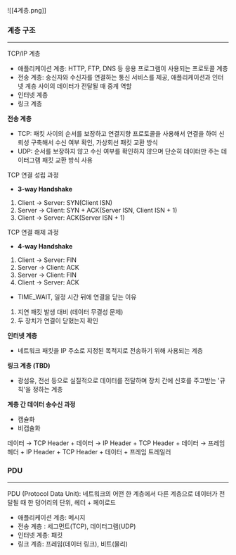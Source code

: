 ![[4계층.png]]
### 계층 구조
---
TCP/IP 계층
- 애플리케이션 계층: HTTP, FTP, DNS 등 응용 프로그램이 사용되는 프로토콜 계층
- 전송 계층: 송신자와 수신자를 연결하는 통신 서비스를 제공, 애플리케이션과 인터넷 계층 사이의 데이터가 전달될 때 중계 역할
- 인터넷 계층
- 링크 계층

**전송 계층**
- TCP: 패킷 사이의 순서를 보장하고 연결지향 프로토콜을 사용해서 연결을 하여 신뢰성 구축해서 수신 여부 확인, 가상회선 패킷 교환 방식
- UDP: 순서를 보장하지 않고 수신 여부를 확인하지 않으며 단순히 데이터만 주는 데이터그램 패킷 교환 방식 사용

TCP 연결 성립 과정
- **3-way Handshake**
1. Client → Server: SYN(Client ISN)
2. Server → Client: SYN + ACK(Server ISN, Client ISN + 1)
3. Client → Server: ACK(Server ISN + 1)

TCP 연결 해제 과정
- **4-way Handshake**
1. Client → Server: FIN
2. Server → Client: ACK
3. Server → Client: FIN
4. Client → Server: ACK

- TIME_WAIT, 일정 시간 뒤에 연결을 닫는 이유
1. 지연 패킷 발생 대비 (데이터 무결성 문제)
2. 두 장치가 연결이 닫혔는지 확인

**인터넷 계층**
- 네트워크 패킷을 IP 주소로 지정된 목적지로 전송하기 위해 사용되는 계층

**링크 계층 (TBD)**
- 광섬유, 전선 등으로 실질적으로 데이터를 전달하며 장치 간에 신호를 주고받는 '규칙'을 정하는 계층

**계층 간 데이터 송수신 과정**
- 캡슐화
- 비캡슐화

데이터 → TCP Header + 데이터 → IP Header + TCP Header + 데이터 → 프레임 헤더 + IP Header + TCP Header + 데이터 + 프레임 트레일러

### PDU
---
PDU (Protocol Data Unit): 네트워크의 어떤 한 계층에서 다른 계층으로 데이터가 전달될 때 한 덩어리의 단위, 헤더 + 페이로드
- 애플리케이션 계층: 메시지
- 전송 계층 : 세그먼트(TCP), 데이터그램(UDP)
- 인터넷 계층: 패킷
- 링크 계층: 프레임(데이터 링크), 비트(물리)
